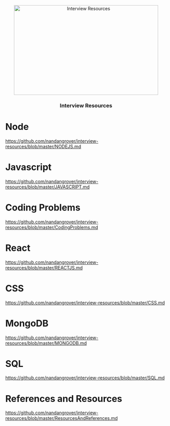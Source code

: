 <p align="center">
  <img  alt="Interview Resources" height="280px" width="450px" src="https://www.bitdegree.org/tutorials/wp-content/uploads/2018/08/what-is-a-web-developer.jpg">
</p>

<h3 align="center"> Interview Resources </h3>

# Node
https://github.com/nandangrover/interview-resources/blob/master/NODEJS.md

# Javascript
https://github.com/nandangrover/interview-resources/blob/master/JAVASCRIPT.md

# Coding Problems
https://github.com/nandangrover/interview-resources/blob/master/CodingProblems.md

# React
https://github.com/nandangrover/interview-resources/blob/master/REACTJS.md

# CSS
https://github.com/nandangrover/interview-resources/blob/master/CSS.md

# MongoDB
https://github.com/nandangrover/interview-resources/blob/master/MONGODB.md

# SQL
https://github.com/nandangrover/interview-resources/blob/master/SQL.md

# References and Resources
https://github.com/nandangrover/interview-resources/blob/master/ResourcesAndReferences.md

